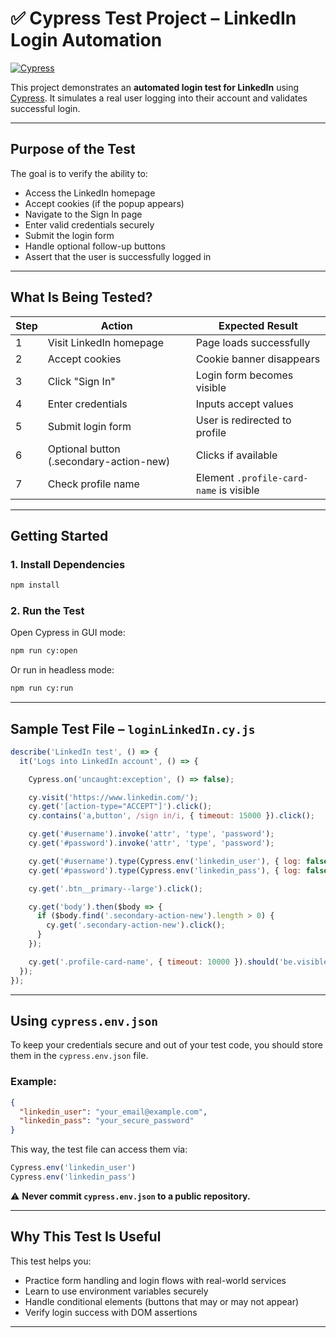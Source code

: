 # ✅ Cypress Test Project – LinkedIn Login Automation

[![Cypress](https://img.shields.io/badge/tested%20with-Cypress-4fc08d.svg)](https://www.cypress.io/)

This project demonstrates an **automated login test for LinkedIn** using [Cypress](https://www.cypress.io/). It simulates a real user logging into their account and validates successful login.

---

## Purpose of the Test

The goal is to verify the ability to:

- Access the LinkedIn homepage
- Accept cookies (if the popup appears)
- Navigate to the Sign In page
- Enter valid credentials securely
- Submit the login form
- Handle optional follow-up buttons
- Assert that the user is successfully logged in

---

## What Is Being Tested?

| Step | Action | Expected Result |
|------|--------|-----------------|
| 1 | Visit LinkedIn homepage | Page loads successfully |
| 2 | Accept cookies | Cookie banner disappears |
| 3 | Click "Sign In" | Login form becomes visible |
| 4 | Enter credentials | Inputs accept values |
| 5 | Submit login form | User is redirected to profile |
| 6 | Optional button (.secondary-action-new) | Clicks if available |
| 7 | Check profile name | Element `.profile-card-name` is visible |

---

## Getting Started

### 1. Install Dependencies

```bash
npm install
```

### 2. Run the Test

Open Cypress in GUI mode:

```bash
npm run cy:open
```

Or run in headless mode:

```bash
npm run cy:run
```

---

## Sample Test File – `loginLinkedIn.cy.js`

```javascript
describe('LinkedIn test', () => {
  it('Logs into LinkedIn account', () => {

    Cypress.on('uncaught:exception', () => false);

    cy.visit('https://www.linkedin.com/');
    cy.get('[action-type="ACCEPT"]').click();
    cy.contains('a,button', /sign in/i, { timeout: 15000 }).click();

    cy.get('#username').invoke('attr', 'type', 'password');
    cy.get('#password').invoke('attr', 'type', 'password');

    cy.get('#username').type(Cypress.env('linkedin_user'), { log: false });
    cy.get('#password').type(Cypress.env('linkedin_pass'), { log: false });

    cy.get('.btn__primary--large').click();

    cy.get('body').then($body => {
      if ($body.find('.secondary-action-new').length > 0) {
        cy.get('.secondary-action-new').click();
      }
    });

    cy.get('.profile-card-name', { timeout: 10000 }).should('be.visible');
  });
});
```

---

## Using `cypress.env.json`

To keep your credentials secure and out of your test code, you should store them in the `cypress.env.json` file.

### Example:

```json
{
  "linkedin_user": "your_email@example.com",
  "linkedin_pass": "your_secure_password"
}
```

This way, the test file can access them via:

```js
Cypress.env('linkedin_user')
Cypress.env('linkedin_pass')
```

⚠️ **Never commit `cypress.env.json` to a public repository.**

---

## Why This Test Is Useful

This test helps you:

- Practice form handling and login flows with real-world services
- Learn to use environment variables securely
- Handle conditional elements (buttons that may or may not appear)
- Verify login success with DOM assertions

---
